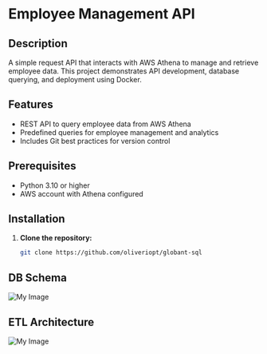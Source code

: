 # Employee Management API

## Description
A simple request API that interacts with AWS Athena to manage and retrieve employee data. This project demonstrates API development, database querying, and deployment using Docker.

## Features
- REST API to query employee data from AWS Athena
- Predefined queries for employee management and analytics
- Includes Git best practices for version control

## Prerequisites
- Python 3.10 or higher
- AWS account with Athena configured


## Installation
1. **Clone the repository:**
   ```bash
   git clone https://github.com/oliveriopt/globant-sql


## DB Schema 

![My Image](https://github.com/oliveriopt/globant-sql/blob/master/db_diagram.png)

## ETL Architecture
![My Image](https://github.com/oliveriopt/globant-sql/blob/master/globate-2.drawio.png)
